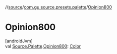 //[source](../../index.md)/[com.gu.source.presets.palette](index.md)/[Opinion800](-opinion800.md)

# Opinion800

[androidJvm]\
val [Source.Palette](../com.gu.source/-source/-palette/index.md).[Opinion800](-opinion800.md): [Color](https://developer.android.com/reference/kotlin/androidx/compose/ui/graphics/Color.html)
